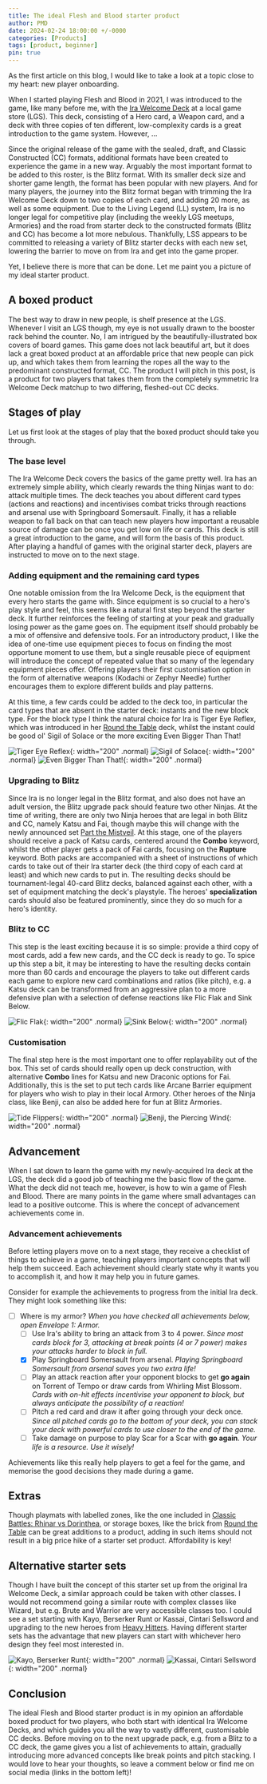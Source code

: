 ```yaml
---
title: The ideal Flesh and Blood starter product
author: PMD
date: 2024-02-24 18:00:00 +/-0000
categories: [Products]
tags: [product, beginner]
pin: true
---
```


As the first article on this blog, I would like to take a look at a topic close to my heart: new player onboarding.

When I started playing Flesh and Blood in 2021, I was introduced to the game, like many before me, with the [Ira Welcome Deck](https://fabtcg.com/products/welcome-deck-2019/) at a local game store (LGS). This deck, consisting of a Hero card, a Weapon card, and a deck with three copies of ten different, low-complexity cards is a great introduction to the game system. However, ...

Since the original release of the game with the sealed, draft, and Classic Constructed (CC) formats, additional formats have been created to experience the game in a new way. Arguably the most important format to be added to this roster, is the Blitz format. With its smaller deck size and shorter game length, the format has been popular with new players. And for many players, the journey into the Blitz format began with trimming the Ira Welcome Deck down to two copies of each card, and adding 20 more, as well as some equipment. Due to the Living Legend (LL) system, Ira is no longer legal for competitive play (including the weekly LGS meetups, Armories) and the road from starter deck to the constructed formats (Blitz and CC) has become a lot more nebulous. Thankfully, LSS appears to be committed to releasing a variety of Blitz starter decks with each new set, lowering the barrier to move on from Ira and get into the game proper.

Yet, I believe there is more that can be done. Let me paint you a picture of my ideal starter product.


## A boxed product
The best way to draw in new people, is shelf presence at the LGS. Whenever I visit an LGS though, my eye is not usually drawn to the booster rack behind the counter. No, I am intrigued by the beautifully-illustrated box covers of board games. This game does not lack beautiful art, but it does lack a great boxed product at an affordable price that new people can pick up, and which takes them from learning the ropes all the way to the predominant constructed format, CC. The product I will pitch in this post, is a product for two players that takes them from the completely symmetric Ira Welcome Deck matchup to two differing, fleshed-out CC decks.


## Stages of play
Let us first look at the stages of play that the boxed product should take you through.

### The base level
The Ira Welcome Deck covers the basics of the game pretty well. Ira has an extremely simple ability, which clearly rewards the thing Ninjas want to do: attack multiple times. The deck teaches you about different card types (actions and reactions) and incentivises combat tricks through reactions and arsenal use with Springboard Somersault. Finally, it has a reliable weapon to fall back on that can teach new players how important a reusable source of damage can be once you get low on life or cards. This deck is still a great introduction to the game, and will form the basis of this product. After playing a handful of games with the original starter deck, players are instructed to move on to the next stage.

### Adding equipment and the remaining card types
One notable omission from the Ira Welcome Deck, is the equipment that every hero starts the game with. Since equipment is so crucial to a hero's play style and feel, this seems like a natural first step beyond the starter deck. It further reinforces the feeling of starting at your peak and gradually losing power as the game goes on. The equipment itself should probably be a mix of offensive and defensive tools. For an introductory product, I like the idea of one-time use equipment pieces to focus on finding the most opportune moment to use them, but a single reusable piece of equipment will introduce the concept of repeated value that so many of the legendary equipment pieces offer. Offering players their first customisation option in the form of alternative weapons (Kodachi or Zephyr Needle) further encourages them to explore different builds and play patterns.

At this time, a few cards could be added to the deck too, in particular the card types that are absent in the starter deck: instants and the new block type. For the block type I think the natural choice for Ira is Tiger Eye Reflex, which was introduced in her [Round the Table](https://fabtcg.com/products/booster-set/round-the-table-tcc-x-lss/) deck, whilst the instant could be good ol' Sigil of Solace or the more exciting Even Bigger Than That!

![Tiger Eye Reflex](https://dhhim4ltzu1pj.cloudfront.net/media/images/TCC102.width-450.format-webp.webp){: width="200" .normal} ![Sigil of Solace](https://dhhim4ltzu1pj.cloudfront.net/media/images/U-WTR173.width-450.format-webp.webp){: width="200" .normal} ![Even Bigger Than That!](https://dhhim4ltzu1pj.cloudfront.net/media/images/EVR175.width-450.format-webp.webp){: width="200" .normal}

### Upgrading to Blitz
Since Ira is no longer legal in the Blitz format, and also does not have an adult version, the Blitz upgrade pack should feature two other Ninjas. At the time of writing, there are only two Ninja heroes that are legal in both Blitz and CC, namely Katsu and Fai, though maybe this will change with the newly announced set [Part the Mistveil](https://fabtcg.com/articles/world-premiere-part-the-mistveil/). At this stage, one of the players should receive a pack of Katsu cards, centered around the __Combo__ keyword, whilst the other player gets a pack of Fai cards, focusing on the __Rupture__ keyword. Both packs are accompanied with a sheet of instructions of which cards to take out of their Ira starter deck (the third copy of each card at least) and which new cards to put in. The resulting decks should be tournament-legal 40-card Blitz decks, balanced against each other, with a set of equipment matching the deck's playstyle. The heroes' __specialization__ cards should also be featured prominently, since they do so much for a hero's identity.

### Blitz to CC
This step is the least exciting because it is so simple: provide a third copy of most cards, add a few new cards, and the CC deck is ready to go. To spice up this step a bit, it may be interesting to have the resulting decks contain more than 60 cards and encourage the players to take out different cards each game to explore new card combinations and ratios (like pitch), e.g. a Katsu deck can be transformed from an aggressive plan to a more defensive plan with a selection of defense reactions like Flic Flak and Sink Below.

![Flic Flak](https://dhhim4ltzu1pj.cloudfront.net/media/images/U-WTR92.width-450.format-webp.webp){: width="200" .normal} ![Sink Below](https://dhhim4ltzu1pj.cloudfront.net/media/images/U-WTR215.width-450.format-webp.webp){: width="200" .normal}

### Customisation
The final step here is the most important one to offer replayability out of the box. This set of cards should really open up deck construction, with alternative __Combo__ lines for Katsu and new Draconic options for Fai. Additionally, this is the set to put tech cards like Arcane Barrier equipment for players who wish to play in their local Armory. Other heroes of the Ninja class, like Benji, can also be added here for fun at Blitz Armories.

![Tide Flippers](https://dhhim4ltzu1pj.cloudfront.net/media/images/UPR159.width-450.format-webp.webp){: width="200" .normal} ![Benji, the Piercing Wind](https://dhhim4ltzu1pj.cloudfront.net/media/images/U-CRU047.width-450.format-webp.webp){: width="200" .normal}


## Advancement
When I sat down to learn the game with my newly-acquired Ira deck at the LGS, the deck did a good job of teaching me the basic flow of the game. What the deck did not teach me, however, is how to win a game of Flesh and Blood. There are many points in the game where small advantages can lead to a positive outcome. This is where the concept of advancement achievements come in.

### Advancement achievements
Before letting players move on to a next stage, they receive a checklist of things to achieve in a game, teaching players important concepts that will help them succeed. Each achievement should clearly state why it wants you to accomplish it, and how it may help you in future games.

Consider for example the achievements to progress from the initial Ira deck. They might look something like this:
- [ ] Where is my armor? _When you have checked all achievements below, open Envelope 1: Armor._
  + [ ] Use Ira's ability to bring an attack from 3 to 4 power. _Since most cards block for 3, attacking at break points (4 or 7 power) makes your attacks harder to block in full._
  + [x] Play Springboard Somersault from arsenal. _Playing Springboard Somersault from arsenal saves you two extra life!_
  + [ ] Play an attack reaction after your opponent blocks to get __go again__ on Torrent of Tempo or draw cards from Whirling Mist Blossom. _Cards with on-hit effects incentivise your opponent to block, but always anticipate the possibility of a reaction!_
  + [ ] Pitch a red card and draw it after going through your deck once. _Since all pitched cards go to the bottom of your deck, you can stack your deck with powerful cards to use closer to the end of the game._
  + [ ] Take damage on purpose to play Scar for a Scar with __go again__. _Your life is a resource. Use it wisely!_

Achievements like this really help players to get a feel for the game, and memorise the good decisions they made during a game.


## Extras
Though playmats with labelled zones, like the one included in [Classic Battles: Rhinar vs Dorinthea](https://fabtcg.com/products/booster-set/classic-battles-rvd/), or storage boxes, like the brick from [Round the Table](https://fabtcg.com/products/booster-set/round-the-table-tcc-x-lss/) can be great additions to a product, adding in such items should not result in a big price hike of a starter set product. Affordability is key!


## Alternative starter sets
Though I have built the concept of this starter set up from the original Ira Welcome Deck, a similar approach could be taken with other classes. I would not recommend going a similar route with complex classes like Wizard, but e.g. Brute and Warrior are very accessible classes too. I could see a set starting with Kayo, Berserker Runt or Kassai, Cintari Sellsword and upgrading to the new heroes from [Heavy Hitters](https://fabtcg.com/products/booster-set/heavy-hitters/). Having different starter sets has the advantage that new players can start with whichever hero design they feel most interested in.

![Kayo, Berserker Runt](https://dhhim4ltzu1pj.cloudfront.net/media/images/U-CRU002.width-450.format-webp.webp){: width="200" .normal} ![Kassai, Cintari Sellsword](https://dhhim4ltzu1pj.cloudfront.net/media/images/U-CRU077.width-450.format-webp.webp){: width="200" .normal}


## Conclusion
The ideal Flesh and Blood starter product is in my opinion an affordable boxed product for two players, who both start with identical Ira Welcome Decks, and which guides you all the way to vastly different, customisable CC decks. Before moving on to the next upgrade pack, e.g. from a Blitz to a CC deck, the game gives you a list of achievements to attain, gradually introducing more advanced concepts like break points and pitch stacking. I would love to hear your thoughts, so leave a comment below or find me on social media (links in the bottom left)!